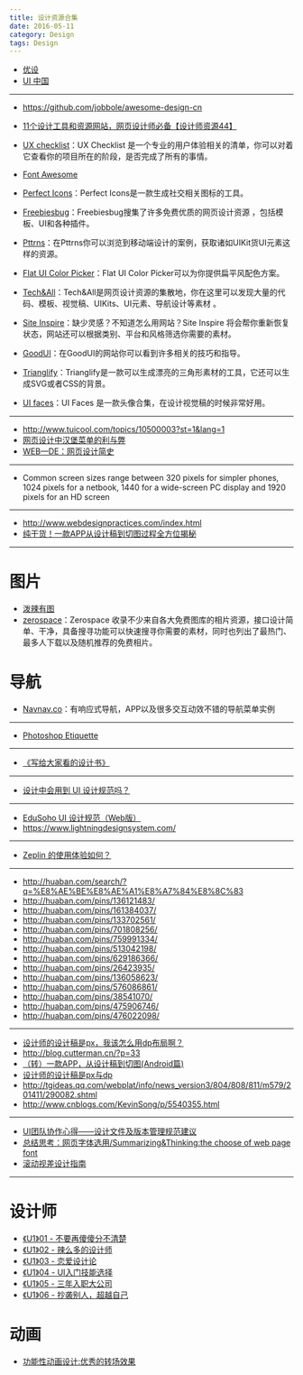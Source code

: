 ```yaml
---
title: 设计资源合集
date: 2016-05-11
category: Design
tags: Design
---
```



- [优设](http://www.uisdc.com/)
- [UI 中国](http://www.ui.cn/)

---

- https://github.com/jobbole/awesome-design-cn

- [11个设计工具和资源网站，网页设计师必备【设计师资源44】](http://www.tuicool.com/articles/aE7Rzm7)

- [UX checklist](https://uxchecklist.github.io/)：UX Checklist 是一个专业的用户体验相关的清单，你可以对着它查看你的项目所在的阶段，是否完成了所有的事情。
- [Font Awesome](https://fortawesome.github.io/Font-Awesome/)
- [Perfect Icons](http://perfecticons.com/)：Perfect Icons是一款生成社交相关图标的工具。
- [Freebiesbug](http://freebiesbug.com/)：Freebiesbug搜集了许多免费优质的网页设计资源 ，包括模板、UI和各种插件。
- [Pttrns](http://pttrns.com/)：在Pttrns你可以浏览到移动端设计的案例，获取诸如UIKit货UI元素这样的资源。
- [Flat UI Color Picker](http://www.flatuicolorpicker.com/)：Flat UI Color Picker可以为你提供扁平风配色方案。
- [Tech&All](http://techandall.com/)：Tech&All是网页设计资源的集散地，你在这里可以发现大量的代码、模板、视觉稿、UIKits、UI元素、导航设计等素材 。
- [Site Inspire](http://www.siteinspire.com/)：缺少灵感？不知道怎么用网站？Site Inspire 将会帮你重新恢复状态，网站还可以根据类别、平台和风格筛选你需要的素材。
- [GoodUI](http://www.goodui.org/)：在GoodUI的网站你可以看到许多相关的技巧和指导。
- [Trianglify](http://qrohlf.com/trianglify/)：Trianglify是一款可以生成漂亮的三角形素材的工具，它还可以生成SVG或者CSS的背景。
- [UI faces](http://uifaces.com/)：UI Faces 是一款头像合集，在设计视觉稿的时候非常好用。
---

- http://www.tuicool.com/topics/10500003?st=1&lang=1
- [网页设计中汉堡菜单的利与弊](http://www.tuicool.com/articles/7Fbe6fi)
- [WEB—DE：网页设计简史](http://www.jianshu.com/p/e7ef4da07c4e)

---

-  Common screen sizes range between 320 pixels for simpler phones, 1024 pixels for a netbook, 1440 for a wide-screen PC display and 1920 pixels for an HD screen


---

- http://www.webdesignpractices.com/index.html
- [纯干货！一款APP从设计稿到切图过程全方位揭秘](http://www.uisdc.com/from-design-to-slice)

---

# 图片
- [泼辣有图](http://www.polayoutu.com/collections)
- [zerospace](http://zerospace.asika.tw/)：Zerospace 收录不少来自各大免费图库的相片资源，接口设计简单、干净，具备搜寻功能可以快速搜寻你需要的素材，同时也列出了最热门、最多人下载以及随机推荐的免费相片。

# 导航
- [Navnav.co](http://navnav.co/)：有响应式导航，APP以及很多交互动效不错的导航菜单实例

---

- [Photoshop Etiquette](http://hao.uisdc.com/ps/)

---

- [《写给大家看的设计书》](https://book.douban.com/subject/3323633/)

---

- [设计中会用到 UI 设计规范吗？](https://www.zhihu.com/question/19791196)

---

- [EduSoho UI 设计规范（Web版）](http://www.ui.cn/detail/101056.html)
- https://www.lightningdesignsystem.com/

---

- [Zeplin 的使用体验如何？](https://www.zhihu.com/question/27713420)

---

- http://huaban.com/search/?q=%E8%AE%BE%E8%AE%A1%E8%A7%84%E8%8C%83
- http://huaban.com/pins/136121483/
- http://huaban.com/pins/161384037/
- http://huaban.com/pins/133702561/
- http://huaban.com/pins/701808256/
- http://huaban.com/pins/759991334/
- http://huaban.com/pins/513042198/
- http://huaban.com/pins/629186366/
- http://huaban.com/pins/26423935/
- http://huaban.com/pins/136058623/
- http://huaban.com/pins/576086861/
- http://huaban.com/pins/38541070/
- http://huaban.com/pins/475906746/
- http://huaban.com/pins/476022098/

---

- [设计师的设计稿是px，我该怎么用dp布局啊？](http://www.oschina.net/question/258547_160260)
- http://blog.cutterman.cn/?p=33
- [（转）一款APP，从设计稿到切图(Android篇)](http://www.jianshu.com/p/673f55e160cd)
- [设计师的设计稿是px与dp](http://www.voidcn.com/blog/w1054993544/article/p-1964868.html)
- http://tgideas.qq.com/webplat/info/news_version3/804/808/811/m579/201411/290082.shtml
- http://www.cnblogs.com/KevinSong/p/5540355.html

---

- [UI团队协作心得——设计文件及版本管理规范建议](http://www.ui.cn/detail/17327.html)
- [总结思考：网页字体选用/Summarizing&Thinking:the choose of web page font](http://www.ui.cn/detail/7680.html)
- [滚动视差设计指南](http://www.ui.cn/detail/8802.html)

---

# 设计师
- [《U1》01 - 不要再傻傻分不清楚](http://www.ui.cn/detail/15718.html)
- [《U1》02 - 辣么多的设计师](http://www.ui.cn/detail/15783.html)
- [《U1》03 - 恋爱设计论](http://www.ui.cn/detail/15951.html)
- [《U1》04 - UI入门技能选择](http://www.ui.cn/detail/16212.html)
- [《U1》05 - 三年入职大公司](http://www.ui.cn/detail/16467.html)
- [《U1》06 - 抄袭别人，超越自己](http://www.ui.cn/detail/17318.html)

# 动画
- [功能性动画设计:优秀的转场效果](http://theme.bcoder.cn/207.html)
